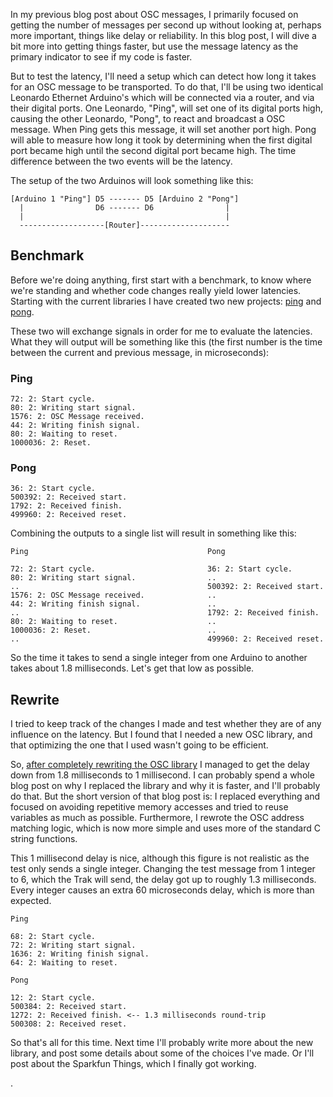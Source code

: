 In my previous blog post about OSC messages, I primarily focused on getting the
number of messages per second up without looking at, perhaps more important, things
like delay or reliability. In this blog post, I will dive a bit more into getting
things faster, but use the message latency as the primary indicator to see if my code
is faster.

But to test the latency, I'll need a setup which can detect how long it takes for an
OSC message to be transported. To do that, I'll be using two identical Leonardo Ethernet
Arduino's which will be connected via a router, and via their digital ports. One
Leonardo, "Ping", will set one of its digital ports high, causing the other Leonardo,
"Pong", to react and broadcast a OSC message. When Ping gets this message, it will
set another port high. Pong will able to measure how long it took by determining
when the first digital port became high until the second digital port became high. The
time difference between the two events will be the latency.

The setup of the two Arduinos will look something like this:

```
[Arduino 1 "Ping"] D5 ------- D5 [Arduino 2 "Pong"]
  |                D6 ------- D6                |
  |                                             |
  -------------------[Router]--------------------
```

## Benchmark

Before we're doing anything, first start with a benchmark, to know where we're standing
and whether code changes really yield lower latencies. Starting with the current libraries
I have created two new projects: [ping](https://github.com/Edt-2000/Playground/commit/2b6ec9dea928d4140d1a6488eb172a5262c1614d)
and [pong](https://github.com/Edt-2000/Playground/commit/c52ffab50699e2bc24225ee2a649c2502dabb8a9).

These two will exchange signals in order for me to evaluate the latencies. What they
will output will be something like this (the first number is the time between the
current and previous message, in microseconds):

### Ping
```
72: 2: Start cycle.
80: 2: Writing start signal.
1576: 2: OSC Message received.
44: 2: Writing finish signal.
80: 2: Waiting to reset.
1000036: 2: Reset.
```
### Pong
```
36: 2: Start cycle.
500392: 2: Received start.
1792: 2: Received finish.
499960: 2: Received reset.
```

Combining the outputs to a single list will result in something like this:

```
Ping                                        Pong

72: 2: Start cycle.                         36: 2: Start cycle.
80: 2: Writing start signal.                ..
..                                          500392: 2: Received start.
1576: 2: OSC Message received.              ..
44: 2: Writing finish signal.               ..
..                                          1792: 2: Received finish.
80: 2: Waiting to reset.                    ..
1000036: 2: Reset.                          ..
..                                          499960: 2: Received reset.
```

So the time it takes to send a single integer from one Arduino to another takes
about 1.8 milliseconds. Let's get that low as possible.

## Rewrite

I tried to keep track of the changes I made and test whether they are of any influence
on the latency. But I found that I needed a new OSC library, and that optimizing the
one that I used wasn't going to be efficient.

So, [after completely rewriting the OSC library](https://github.com/Edt-2000/Playground/tree/develop/Arduino/libraries/OSC-light)
I managed to get the delay down from 1.8 milliseconds to 1 millisecond. I can probably
spend a whole blog post on why I replaced the library and why it is faster, and I'll
probably do that. But the short version of that blog post is: I replaced everything
and focused on avoiding repetitive memory accesses and tried to reuse variables as
much as possible. Furthermore, I rewrote the OSC address matching logic, which is now
more simple and uses more of the standard C string functions.

This 1 millisecond delay is nice, although this figure is not realistic as the test only sends a single integer.
Changing the test message from 1 integer to 6, which the Trak will send, the delay got up to
roughly 1.3 milliseconds. Every integer causes an extra 60 microseconds delay, which is more
than expected.

```
Ping

68: 2: Start cycle.
72: 2: Writing start signal.
1636: 2: Writing finish signal.
64: 2: Waiting to reset.

Pong

12: 2: Start cycle.
500384: 2: Received start.
1272: 2: Received finish. <-- 1.3 milliseconds round-trip
500308: 2: Received reset.
```

So that's all for this time. Next time I'll probably write more about the new library,
and post some details about some of the choices I've made. Or I'll post about the
Sparkfun Things, which I finally got working.

























.
